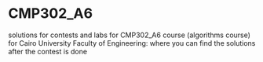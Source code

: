# CMP302_A6
solutions for contests and labs for CMP302_A6 course (algorithms course) for Cairo University Faculty of Engineering: where you can find the solutions after the contest is done
